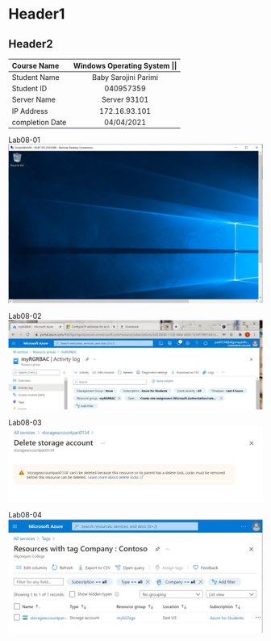 # Header1
## Header2

| **Course Name** | **Windows Operating System \|\|**|
| :---------------| :-------------------------:| 
| Student Name    | Baby Sarojini Parimi       |
| Student ID      | 040957359                  |
| Server Name     | Server 93101               |
| IP Address      | 172.16.93.101              |
| completion Date | 04/04/2021                 |

Lab08-01
![image](https://github.com/pari0134/CST8242_Pari0134/blob/Lab8-report/Lab%208/01.JPG)

Lab08-02
![image](https://github.com/pari0134/CST8242_Pari0134/blob/Lab8-report/Lab%208/02.JPG)

Lab08-03
![image](https://github.com/pari0134/CST8242_Pari0134/blob/Lab8-report/Lab%208/03.JPG)

Lab08-04
![image](https://github.com/pari0134/CST8242_Pari0134/blob/Lab8-report/Lab%208/04.JPG)
